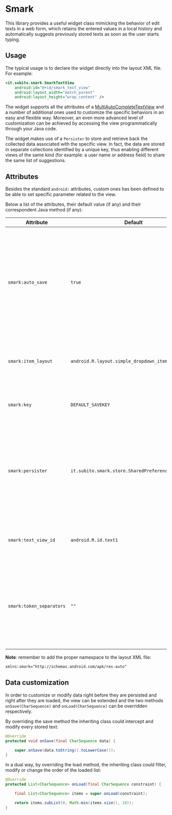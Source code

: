Smark
=====

This library provides a useful widget class mimicking the behavior of edit texts in a web form, which retains the entered values in a local history and automatically suggests previously stored texts as soon as the user starts typing.

Usage
-----

The typical usage is to declare the widget directly into the layout XML file.
For example:

```xml
<it.subito.smark.SmarkTextView
    android:id="@+id/smark_text_view"
    android:layout_width="match_parent"
    android:layout_height="wrap_content" />
```

The widget supports all the attributes of a [MultiAutoCompleteTextView][1] and a number of additional ones used to customize the specific behaviors in an easy and flexible way. Moreover, an even more advanced level of customization can be achieved by accessing the view programmatically through your Java code.

The widget makes use of a `Persister` to store and retrieve back the collected data associated with the specific view. In fact, the data are stored in separate collections identified by a unique key, thus enabling different views of the same kind (for example: a user name or address field) to share the same list of suggestions.

Attributes
-----

Besides the standard `android:` attributes, custom ones has been defined to be able to set specific parameter related to the view.

Below a list of the attributes, their default value (if any) and their correspondent Java method (if any):

Attribute | Default | Method | Description
--- | --- | --- | ---
`smark:auto_save` | `true` | `setAutoSave(boolean)` | Tells the view whether to automatically try to decide the best moment to save the edited content. In case the algorithm was not working as expected you should disable it and rely on the explicit `save()` method instead.
`smark:item_layout` | `android.R.layout.simple_dropdown_item_1line` | NA | Sets the ID of the layout to be used for displaying the items in the autocomplete drop down list.
`smark:key` | `DEFAULT_SAVEKEY` | `setSaveKey(String)` | Sets the key used to store and retrieve the data associated to the view.
`smark:persister` | `it.subito.smark.store.SharedPreferencesPersister` | `setPersister(Persister)` | Tells the view which Persister implementation class to instantiate. Note that the persister instance might not be accessed whether the view adapter has been modified.
`smark:text_view_id` | `android.R.id.text1` | NA | Sets the ID of the view in the autocomplete item layout where to set the suggested text.
`smark:token_separators` | `""` | NA | Sets the separator characters used to isolate a token in the edited text. By default it is the empty string, meaning that the whole text is always identified as a unique token.

**Note**: remember to add the proper namespace to the layout XML file:

```xml
xmlns:smark="http://schemas.android.com/apk/res-auto"
```
Data customization
------------------

In order to customize or modify data right before they are persisted and right after they are loaded, the view can be extended and the two methods `onSave(CharSequence)` and `onLoad(CharSequence)` can be overridden respectively.

By overriding the save method the inheriting class could intercept and modify every stored text:

```java
@Override
protected void onSave(final CharSequence data) {

    super.onSave(data.toString().toLowerCase());
}
```
In a dual way, by overriding the load method, the inheriting class could filter, modify or change the order of the loaded list:

```java
@Override
protected List<CharSequence> onLoad(final CharSequence constraint) {

    final List<CharSequence> items = super.onLoad(constraint);

    return items.subList(0, Math.min(items.size(), 10));
}
```

[1]:http://developer.android.com/reference/android/widget/MultiAutoCompleteTextView.html
